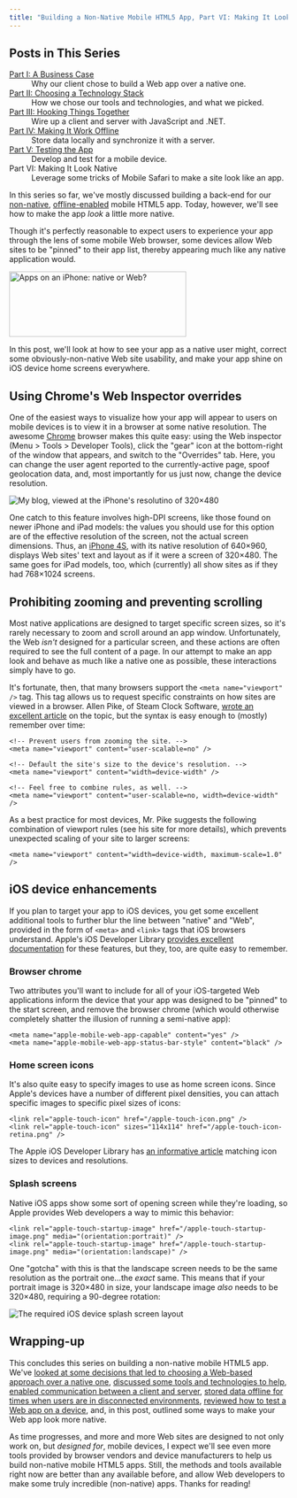 ```yaml
---
title: "Building a Non-Native Mobile HTML5 App, Part VI: Making It Look Native"
---
```


## Posts in This Series

<dl><dt><a href="/2012/09/building-a-mobile-html5-app-going-non-native/">Part I: A Business Case</a></dt><dd>Why our client chose to build a Web app over a native one.</dd><dt><a href="/2012/10/building-a-mobile-html5-app-choosing-a-technology-stack/">Part II: Choosing a Technology Stack</a></dt><dd>How we chose our tools and technologies, and what we picked.</dd><dt><a href="/2012/10/building-a-mobile-html5-app-hooking-things-together/">Part III: Hooking Things Together</a></dt><dd>Wire up a client and server with JavaScript and .NET.</dd><dt><a href="/2012/10/building-a-mobile-html5-app-making-it-work-offline/">Part IV: Making It Work Offline</a></dt><dd>Store data locally and synchronize it with a server.</dd><dt><a href="/2012/10/building-a-mobile-html5-app-testing-the-app/">Part V: Testing the App</a></dt><dd>Develop and test for a mobile device.</dd><dt>Part VI: Making It Look Native</dt><dd>Leverage some tricks of Mobile Safari to make a site look like an app.</dd></dl>

In this series so far, we've mostly discussed building a back-end for our [non-native][0], [offline-enabled][1] mobile HTML5 app. Today, however, we'll see how to make the app *look* a little more native.

Though it's perfectly reasonable to expect users to experience your app through the lens of some mobile Web browser, some devices allow Web sites to be "pinned" to their app list, thereby appearing much like any native application would.

<p><img alt="Apps on an iPhone: native or Web?" src="$/2012-11-01-01.png" style="height:118px;width:320px"></p>

In this post, we'll look at how to see your app as a native user might, correct some obviously-non-native Web site usability, and make your app shine on iOS device home screens everywhere.

## Using Chrome's Web Inspector overrides

One of the easiest ways to visualize how your app will appear to users on mobile devices is to view it in a browser at some native resolution. The awesome [Chrome][2] browser makes this quite easy: using the Web inspector (Menu > Tools > Developer Tools), click the "gear" icon at the bottom-right of the window that appears, and switch to the "Overrides" tab. Here, you can change the user agent reported to the currently-active page, spoof geolocation data, and, most importantly for us just now, change the device resolution.

![My blog, viewed at the iPhone's resolutino of 320×480][b]

One catch to this feature involves high-DPI screens, like those found on newer iPhone and iPad models: the values you should use for this option are of the effective resolution of the screen, not the actual screen dimensions. Thus, an [iPhone 4S][3], with its native resolution of 640×960, displays Web sites' text and layout as if it were a screen of 320×480. The same goes for iPad models, too, which (currently) all show sites as if they had 768×1024 screens.

## Prohibiting zooming and preventing scrolling

Most native applications are designed to target specific screen sizes, so it's rarely necessary to zoom and scroll around an app window. Unfortunately, the Web *isn't* designed for a particular screen, and these actions are often required to see the full content of a page. In our attempt to make an app look and behave as much like a native one as possible, these interactions simply have to go.

It's fortunate, then, that many browsers support the `<meta name="viewport" />` tag. This tag allows us to request specific constraints on how sites are viewed in a browser. Allen Pike, of Steam Clock Software, [wrote an excellent article][4] on the topic, but the syntax is easy enough to (mostly) remember over time:

    <!-- Prevent users from zooming the site. -->
    <meta name="viewport" content="user-scalable=no" />

    <!-- Default the site's size to the device's resolution. -->
    <meta name="viewport" content="width=device-width" />

    <!-- Feel free to combine rules, as well. -->
    <meta name="viewport" content="user-scalable=no, width=device-width" />

As a best practice for most devices, Mr. Pike suggests the following combination of viewport rules (see his site for more details), which prevents unexpected scaling of your site to larger screens:

    <meta name="viewport" content="width=device-width, maximum-scale=1.0" />

## iOS device enhancements

If you plan to target your app to iOS devices, you get some excellent additional tools to further blur the line between "native" and "Web", provided in the form of `<meta>` and `<link>` tags that iOS browsers understand. Apple's iOS Developer Library [provides excellent documentation][5] for these features, but they, too, are quite easy to remember.

### Browser chrome

Two attributes you'll want to include for all of your iOS-targeted Web applications inform the device that your app was designed to be "pinned" to the start screen, and remove the browser chrome (which would otherwise completely shatter the illusion of running a semi-native app):

    <meta name="apple-mobile-web-app-capable" content="yes" />
    <meta name="apple-mobile-web-app-status-bar-style" content="black" />

### Home screen icons

It's also quite easy to specify images to use as home screen icons. Since Apple's devices have a number of different pixel densities, you can attach specific images to specific pixel sizes of icons:

    <link rel="apple-touch-icon" href="/apple-touch-icon.png" />
    <link rel="apple-touch-icon" sizes="114x114" href="/apple-touch-icon-retina.png" />

The Apple iOS Developer Library has [an informative article][6] matching icon sizes to devices and resolutions.

### Splash screens

Native iOS apps show some sort of opening screen while they're loading, so Apple provides Web developers a way to mimic this behavior:

    <link rel="apple-touch-startup-image" href="/apple-touch-startup-image.png" media="(orientation:portrait)" />
    <link rel="apple-touch-startup-image" href="/apple-touch-startup-image.png" media="(orientation:landscape)" />

One "gotcha" with this is that the landscape screen needs to be the same resolution as the portrait one...the *exact* same. This means that if your portrait image is 320×480 in size, your landscape image *also* needs to be 320×480, requiring a 90-degree rotation:

<img src="$/2012-11-01-03.png" alt="The required iOS device splash screen layout" class="inline">

## Wrapping-up

This concludes this series on building a non-native mobile HTML5 app. We've [looked at some decisions that led to choosing a Web-based approach over a native one][7], [discussed some tools and technologies to help][0], [enabled communication between a client and server][8], [stored data offline for times when users are in disconnected environments][1], [reviewed how to test a Web app on a device][9], and, in this post, outlined some ways to make your Web app look more native.

As time progresses, and more and more Web sites are designed to not only work on, but *designed for*, mobile devices, I expect we'll see even more tools provided by browser vendors and device manufacturers to help us build non-native mobile HTML5 apps. Still, the methods and tools available right now are better than any available before, and allow Web developers to make some truly incredible (non-native) apps. Thanks for reading!

[0]: /2012/10/building-a-mobile-html5-app-choosing-a-technology-stack/
[1]: /2012/10/building-a-mobile-html5-app-making-it-work-offline/
[2]: https://www.google.com/intl/en/chrome/browser/
[3]: http://www.apple.com/iphone/iphone-4s/specs.html
[4]: http://www.allenpike.com/2010/choosing-a-viewport-for-ipad-sites/
[5]: http://developer.apple.com/library/ios/#DOCUMENTATION/AppleApplications/Reference/SafariWebContent/ConfiguringWebApplications/ConfiguringWebApplications.html
[6]: http://developer.apple.com/library/ios/#DOCUMENTATION/UserExperience/Conceptual/MobileHIG/IconsImages/IconsImages.html#//apple_ref/doc/uid/TP40006556-CH14
[7]: /2012/09/building-a-mobile-html5-app-going-non-native/
[8]: /2012/10/building-a-mobile-html5-app-hooking-things-together/
[9]: /2012/10/building-a-mobile-html5-app-testing-the-app/

[a]: $/2012-11-01-01.png
[b]: $/2012-11-01-02.png
